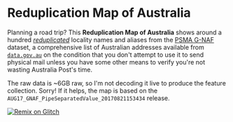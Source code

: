 # Reduplication Map of Australia

Planning a road trip? This **Reduplication Map of Australia** shows around a hundred *[reduplicated][LORAPC]* locality names and aliases from the [PSMA G-NAF][G-NAF] dataset, a comprehensive list of Australian addresses available from [`data.gov.au`][dgaugnaf] on the condition that you don't attempt to use it to send physical mail unless you have some other means to verify you're not wasting Australia Post's time.

The raw data is ~6GB raw, so I'm not decoding it live to produce the feature collection. Sorry! If it helps, the map is based on the `AUG17_GNAF_PipeSeparatedValue_20170821153434` release.

[![Remix on Glitch](https://cdn.glitch.com/2703baf2-b643-4da7-ab91-7ee2a2d00b5b%2Fremix-button.svg)](https://glitch.com/edit/#!/import/github/garthk/reduplication-map)

[LORAPC]: https://en.wikipedia.org/wiki/List_of_reduplicated_Australian_place_names
[G-NAF]: https://www.psma.com.au/products/g-naf
[dgaugnaf]: https://data.gov.au/dataset/geocoded-national-address-file-g-naf
